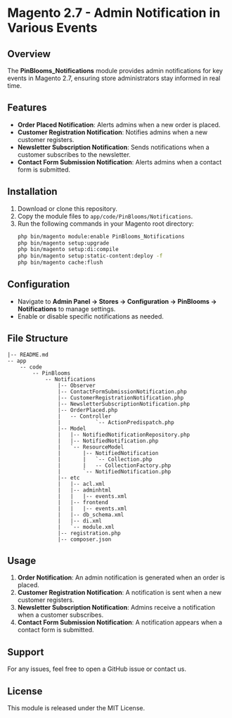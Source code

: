 # Magento 2.7 - Admin Notification in Various Events

## Overview
The **PinBlooms_Notifications** module provides admin notifications for key events in Magento 2.7, ensuring store administrators stay informed in real time.

## Features
- **Order Placed Notification**: Alerts admins when a new order is placed.
- **Customer Registration Notification**: Notifies admins when a new customer registers.
- **Newsletter Subscription Notification**: Sends notifications when a customer subscribes to the newsletter.
- **Contact Form Submission Notification**: Alerts admins when a contact form is submitted.

## Installation
1. Download or clone this repository.
2. Copy the module files to `app/code/PinBlooms/Notifications`.
3. Run the following commands in your Magento root directory:
   ```bash
   php bin/magento module:enable PinBlooms_Notifications
   php bin/magento setup:upgrade
   php bin/magento setup:di:compile
   php bin/magento setup:static-content:deploy -f
   php bin/magento cache:flush
   ```

## Configuration
- Navigate to **Admin Panel → Stores → Configuration → PinBlooms → Notifications** to manage settings.
- Enable or disable specific notifications as needed.

## File Structure
```
|-- README.md
-- app
    -- code
        -- PinBlooms
            -- Notifications
                |-- Observer
                |-- ContactFormSubmissionNotification.php
                |-- CustomerRegistrationNotification.php
                |-- NewsletterSubscriptionNotification.php
                |-- OrderPlaced.php
                |   -- Controller
                |           `-- ActionPredispatch.php
                |-- Model
                |   |-- NotifiedNotificationRepository.php
                |   |-- NotifiedNotification.php
                |   `-- ResourceModel
                |       |-- NotifiedNotification
                |       |   `-- Collection.php
                |       |   -- CollectionFactory.php
                |       `-- NotifiedNotification.php
                |-- etc
                |   |-- acl.xml
                |   |-- adminhtml
                |   |   |-- events.xml
                |   |-- frontend
                |   |   |-- events.xml
                |   |-- db_schema.xml
                |   |-- di.xml
                |   `-- module.xml
                |-- registration.php
                |-- composer.json
```

## Usage
1. **Order Notification**: An admin notification is generated when an order is placed.
2. **Customer Registration Notification**: A notification is sent when a new customer registers.
3. **Newsletter Subscription Notification**: Admins receive a notification when a customer subscribes.
4. **Contact Form Submission Notification**: A notification appears when a contact form is submitted.

## Support
For any issues, feel free to open a GitHub issue or contact us.

## License
This module is released under the MIT License.

